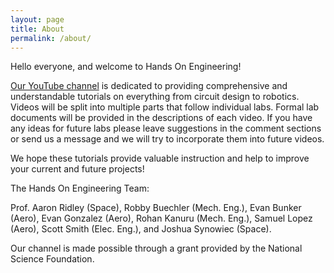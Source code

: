 ```yaml
---
layout: page
title: About
permalink: /about/
---
```


Hello everyone, and welcome to Hands On Engineering!

[Our YouTube channel](https://www.youtube.com/channel/UCENsrYk8n9EKb4PY6B0s82A/featured) is dedicated to providing comprehensive and understandable tutorials on everything from circuit design to robotics. Videos will be split into multiple parts that follow individual labs. Formal lab documents will be provided in the descriptions of each video. If you have any ideas for future labs please leave suggestions in the comment sections or send us a message and we will try to incorporate them into future videos.

We hope these tutorials provide valuable instruction and help to improve your current and future projects!

The Hands On Engineering Team:

Prof. Aaron Ridley (Space),  Robby Buechler (Mech. Eng.), Evan Bunker (Aero),  Evan Gonzalez (Aero),  Rohan Kanuru (Mech. Eng.), Samuel Lopez (Aero), Scott Smith (Elec. Eng.), and Joshua Synowiec (Space).

Our channel is made possible through a grant provided by the National Science Foundation.
